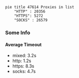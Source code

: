 
```mermaid
pie title 47614 Proxies in list
    "HTTP" : 20356
    "HTTPS": 5272
    "SOCKS" : 26579
```

### Some Info
#### Average Timeout

- mixed: 3.2s
- http: 1.2s
- https: 8.3s
- socks: 4.7s